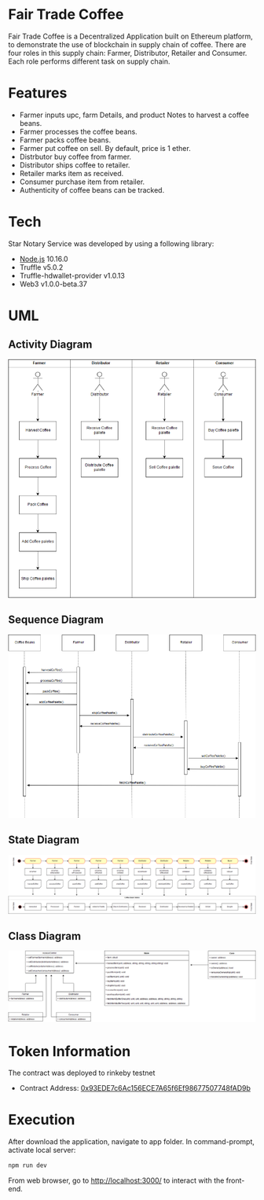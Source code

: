 # Fair Trade Coffee

Fair Trade Coffee is a Decentralized Application built on Ethereum platform, to demonstrate the use of blockchain in supply chain of coffee. There are four roles in this supply chain: Farmer, Distributor, Retailer and Consumer. Each role performs different task on supply chain.

# Features
- Farmer inputs upc, farm Details, and product Notes to harvest a coffee beans.
- Farmer processes the coffee beans.
- Farmer packs coffee beans.
- Farmer put coffee on sell. By default, price is 1 ether.
- Distrbutor buy coffee from farmer.
- Distributor ships coffee to retailer.
- Retailer marks item as received.
- Consumer purchase item from retailer.
- Authenticity of coffee beans can be tracked.

# Tech
Star Notary Service was developed by using a following library:
- [Node.js](https://nodejs.org/en/) 10.16.0
- Truffle v5.0.2
- Truffle-hdwallet-provider v1.0.13
- Web3 v1.0.0-beta.37

# UML

## Activity Diagram

![Activity](/UML/ActivityDiagram.png)

## Sequence Diagram

![Sequence](UML/SequenceDiagram.png)

## State Diagram

![State](UML/StateDiagram.png)

## Class Diagram

![Class](UML/ClassDiagram.png)

# Token Information
The contract was deployed to rinkeby testnet

- Contract Address: [0x93EDE7c6Ac156ECE7A65f6Ef98677507748fAD9b](https://rinkeby.etherscan.io/address/0x93ede7c6ac156ece7a65f6ef98677507748fad9b)

# Execution
After download the application, navigate to app folder. In command-prompt, activate local server:
```sh
npm run dev
```
From web browser, go to [http://localhost:3000/](http://localhost:3000/) to interact with the front-end.